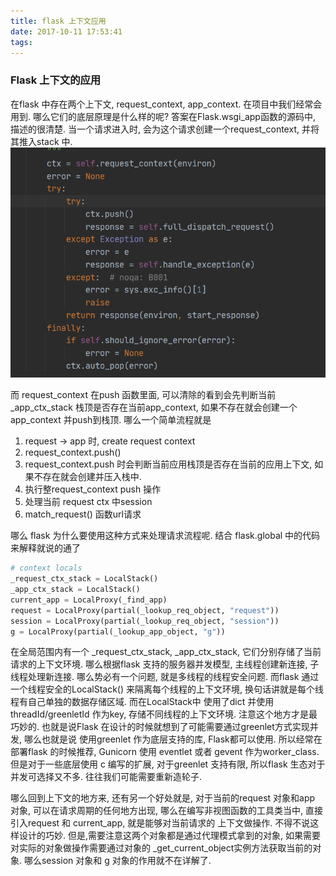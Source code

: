 ```yaml
---
title: flask 上下文应用
date: 2017-10-11 17:53:41
tags:
---
```

### Flask 上下文的应用
在flask 中存在两个上下文, request_context, app_context. 在项目中我们经常会用到. 哪么它们的底层原理是什么样的呢?
答案在Flask.wsgi_app函数的源码中, 描述的很清楚. 当一个请求进入时, 会为这个请求创建一个request_context, 并将其推入stack 中. 
![flask_request_push_stack](/images/flask_request_push_stack.png)

而 request_context 在push 函数里面, 可以清除的看到会先判断当前 _app_ctx_stack 栈顶是否存在当前app_context, 如果不存在就会创建一个app_context 并push到栈顶.
哪么一个简单流程就是

1. request -> app 时, create request context
2. request_context.push()
3. request_context.push 时会判断当前应用栈顶是否存在当前的应用上下文, 如果不存在就会创建并压入栈中.
4. 执行整request_context push 操作
5. 处理当前 request ctx 中session
6. match_request() 函数url请求

哪么 flask 为什么要使用这种方式来处理请求流程呢. 结合 flask.global 中的代码来解释就说的通了
```python
# context locals
_request_ctx_stack = LocalStack()
_app_ctx_stack = LocalStack()
current_app = LocalProxy(_find_app)
request = LocalProxy(partial(_lookup_req_object, "request"))
session = LocalProxy(partial(_lookup_req_object, "session"))
g = LocalProxy(partial(_lookup_app_object, "g"))

``` 
在全局范围内有一个 _request_ctx_stack, _app_ctx_stack, 它们分别存储了当前请求的上下文环境. 哪么根据flask 支持的服务器并发模型, 主线程创建新连接, 子线程处理新连接.
哪么势必有一个问题, 就是多线程的线程安全问题. 而flask 通过一个线程安全的LocalStack() 来隔离每个线程的上下文环境, 换句话讲就是每个线程有自己单独的数据存储区域. 而在LocalStack中
使用了dict 并使用 threadId/greenletId 作为key, 存储不同线程的上下文环境. 注意这个地方才是最巧妙的. 也就是说Flask 在设计的时候就想到了可能需要通过greenlet方式实现并发, 哪么也就是说
使用greenlet 作为底层支持的库, Flask都可以使用.
所以经常在部署flask 的时候推荐, Gunicorn 使用 eventlet 或者 gevent 作为worker_class. 但是对于一些底层使用 c 编写的扩展, 对于greenlet 支持有限, 所以flask 生态对于并发可选择又不多.
往往我们可能需要重新造轮子.

哪么回到上下文的地方来, 还有另一个好处就是, 对于当前的request 对象和app 对象, 可以在请求周期的任何地方出现, 哪么在编写非视图函数的工具类当中, 直接引入request 和 current_app, 就是能够对当前请求的
上下文做操作. 不得不说这样设计的巧妙. 但是,需要注意这两个对象都是通过代理模式拿到的对象, 如果需要对实际的对象做操作需要通过对象的 _get_current_object实例方法获取当前的对象.
哪么session 对象和 g 对象的作用就不在详解了.